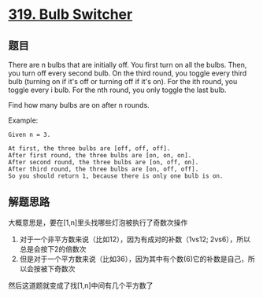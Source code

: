 # [319. Bulb Switcher](https://leetcode.com/problems/bulb-switcher/)

## 题目

There are n bulbs that are initially off. You first turn on all the bulbs. Then, you turn off every second bulb. On the third round, you toggle every third bulb (turning on if it's off or turning off if it's on). For the ith round, you toggle every i bulb. For the nth round, you only toggle the last bulb.

Find how many bulbs are on after n rounds.

Example:

```shell
Given n = 3.

At first, the three bulbs are [off, off, off].
After first round, the three bulbs are [on, on, on].
After second round, the three bulbs are [on, off, on].
After third round, the three bulbs are [on, off, off].
So you should return 1, because there is only one bulb is on.
```

## 解题思路

大概意思是，要在[1,n]里头找哪些灯泡被执行了奇数次操作

1. 对于一个非平方数来说（比如12），因为有成对的补数（1vs12; 2vs6），所以总是会按下2的倍数次
1. 但是对于一个平方数来说（比如36），因为其中有个数(6)它的补数是自己，所以会按被下奇数次

然后这道题就变成了找[1,n]中间有几个平方数了
